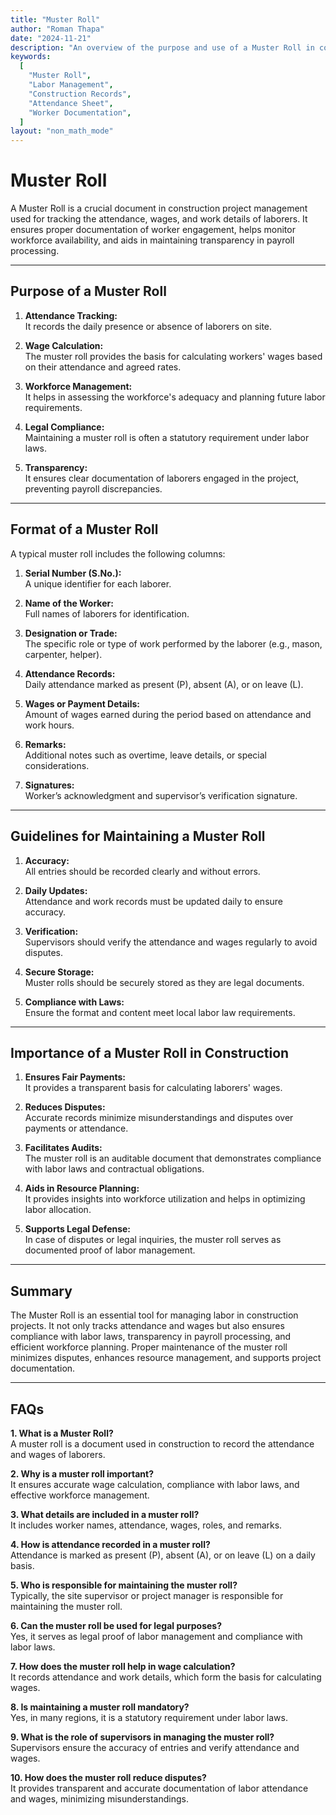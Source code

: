 ```yaml
---
title: "Muster Roll"
author: "Roman Thapa"
date: "2024-11-21"
description: "An overview of the purpose and use of a Muster Roll in construction projects for labor management and record-keeping."
keywords:
  [
    "Muster Roll",
    "Labor Management",
    "Construction Records",
    "Attendance Sheet",
    "Worker Documentation",
  ]
layout: "non_math_mode"
---
```


# Muster Roll

A Muster Roll is a crucial document in construction project management used for tracking the attendance, wages, and work details of laborers. It ensures proper documentation of worker engagement, helps monitor workforce availability, and aids in maintaining transparency in payroll processing.

---

## Purpose of a Muster Roll

1. **Attendance Tracking:**  
   It records the daily presence or absence of laborers on site.

2. **Wage Calculation:**  
   The muster roll provides the basis for calculating workers' wages based on their attendance and agreed rates.

3. **Workforce Management:**  
   It helps in assessing the workforce's adequacy and planning future labor requirements.

4. **Legal Compliance:**  
   Maintaining a muster roll is often a statutory requirement under labor laws.

5. **Transparency:**  
   It ensures clear documentation of laborers engaged in the project, preventing payroll discrepancies.

---

## Format of a Muster Roll

A typical muster roll includes the following columns:

1. **Serial Number (S.No.):**  
   A unique identifier for each laborer.

2. **Name of the Worker:**  
   Full names of laborers for identification.

3. **Designation or Trade:**  
   The specific role or type of work performed by the laborer (e.g., mason, carpenter, helper).

4. **Attendance Records:**  
   Daily attendance marked as present (P), absent (A), or on leave (L).

5. **Wages or Payment Details:**  
   Amount of wages earned during the period based on attendance and work hours.

6. **Remarks:**  
   Additional notes such as overtime, leave details, or special considerations.

7. **Signatures:**  
   Worker’s acknowledgment and supervisor’s verification signature.

---

## Guidelines for Maintaining a Muster Roll

1. **Accuracy:**  
   All entries should be recorded clearly and without errors.

2. **Daily Updates:**  
   Attendance and work records must be updated daily to ensure accuracy.

3. **Verification:**  
   Supervisors should verify the attendance and wages regularly to avoid disputes.

4. **Secure Storage:**  
   Muster rolls should be securely stored as they are legal documents.

5. **Compliance with Laws:**  
   Ensure the format and content meet local labor law requirements.

---

## Importance of a Muster Roll in Construction

1. **Ensures Fair Payments:**  
   It provides a transparent basis for calculating laborers' wages.

2. **Reduces Disputes:**  
   Accurate records minimize misunderstandings and disputes over payments or attendance.

3. **Facilitates Audits:**  
   The muster roll is an auditable document that demonstrates compliance with labor laws and contractual obligations.

4. **Aids in Resource Planning:**  
   It provides insights into workforce utilization and helps in optimizing labor allocation.

5. **Supports Legal Defense:**  
   In case of disputes or legal inquiries, the muster roll serves as documented proof of labor management.

---

## Summary

The Muster Roll is an essential tool for managing labor in construction projects. It not only tracks attendance and wages but also ensures compliance with labor laws, transparency in payroll processing, and efficient workforce planning. Proper maintenance of the muster roll minimizes disputes, enhances resource management, and supports project documentation.

---

## FAQs

**1. What is a Muster Roll?**  
 A muster roll is a document used in construction to record the attendance and wages of laborers.

**2. Why is a muster roll important?**  
 It ensures accurate wage calculation, compliance with labor laws, and effective workforce management.

**3. What details are included in a muster roll?**  
 It includes worker names, attendance, wages, roles, and remarks.

**4. How is attendance recorded in a muster roll?**  
 Attendance is marked as present (P), absent (A), or on leave (L) on a daily basis.

**5. Who is responsible for maintaining the muster roll?**  
 Typically, the site supervisor or project manager is responsible for maintaining the muster roll.

**6. Can the muster roll be used for legal purposes?**  
 Yes, it serves as legal proof of labor management and compliance with labor laws.

**7. How does the muster roll help in wage calculation?**  
 It records attendance and work details, which form the basis for calculating wages.

**8. Is maintaining a muster roll mandatory?**  
 Yes, in many regions, it is a statutory requirement under labor laws.

**9. What is the role of supervisors in managing the muster roll?**  
 Supervisors ensure the accuracy of entries and verify attendance and wages.

**10. How does the muster roll reduce disputes?**  
 It provides transparent and accurate documentation of labor attendance and wages, minimizing misunderstandings.
